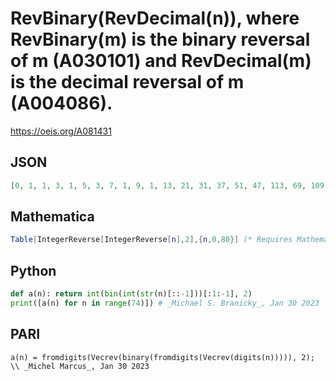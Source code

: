 # RevBinary\(RevDecimal\(n\)\), where RevBinary\(m\) is the binary reversal of m \(A030101\) and RevDecimal\(m\) is the decimal reversal of m \(A004086\)\.
https://oeis.org/A081431
## JSON
```JSON
[0, 1, 1, 3, 1, 5, 3, 7, 1, 9, 1, 13, 21, 31, 37, 51, 47, 113, 69, 109, 1, 3, 13, 1, 21, 11, 31, 9, 37, 29, 3, 11, 29, 33, 53, 43, 63, 73, 101, 93, 1, 7, 3, 17, 13, 27, 1, 41, 21, 61, 5, 15, 19, 49, 45, 59, 65, 105, 85, 125, 3, 1, 11, 9, 29, 7, 33, 25, 53, 3, 7, 17, 27, 41]
```
## Mathematica
```Mathematica
Table[IntegerReverse[IntegerReverse[n],2],{n,0,80}] (* Requires Mathematica version 10 or later *) (* _Harvey P. Dale_, Dec 03 2018 *)
```
## Python
```Python
def a(n): return int(bin(int(str(n)[::-1]))[:1:-1], 2)
print([a(n) for n in range(74)]) # _Michael S. Branicky_, Jan 30 2023
```
## PARI
```PARI
a(n) = fromdigits(Vecrev(binary(fromdigits(Vecrev(digits(n))))), 2); \\ _Michel Marcus_, Jan 30 2023
```
